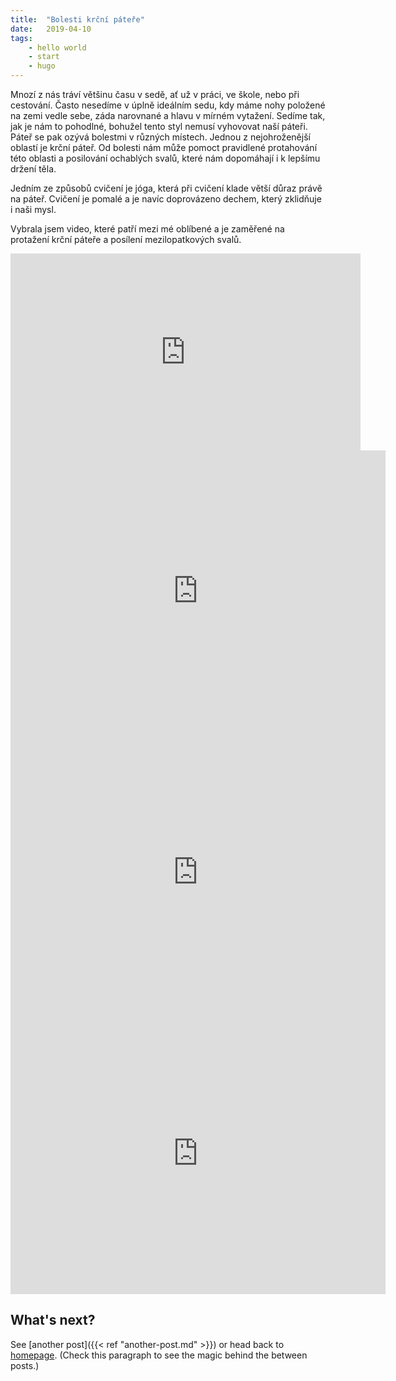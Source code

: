 ```yaml
---
title:  "Bolesti krční páteře"
date:   2019-04-10
tags: 
    - hello world
    - start
    - hugo
---
```


Mnozí z nás tráví většinu času v sedě, ať už v práci, ve škole, nebo při cestování. Často nesedíme v úplně ideálním sedu, kdy máme nohy položené na zemi vedle sebe, záda narovnané a hlavu v mírném vytažení. Sedíme tak, jak je nám to pohodlné, bohužel tento styl nemusí vyhovovat naší páteři. Páteř se pak ozývá bolestmi v různých místech. Jednou z nejohroženější oblastí je krční páteř. Od  bolesti nám může pomoct pravidlené protahování této oblasti a posilování ochablých svalů, které nám dopomáhají i k lepšímu držení těla.

Jedním ze způsobů cvičení je jóga, která při cvičení klade větší důraz právě na páteř. Cvičení je pomalé a je navíc doprovázeno dechem, který zklidňuje i naši mysl.

Vybrala jsem video, které patří mezi mé oblíbené a je zaměřené na protažení krční páteře a posílení mezilopatkových svalů.

<iframe width="560" height="315" src="https://www.youtube.com/embed/xn8SOsmH5AA" frameborder="0" allow="accelerometer; autoplay; encrypted-media; gyroscope; picture-in-picture" allowfullscreen></iframe>


<iframe
  width="600"
  height="450"
  frameborder="0" style="border:0"
  src="https://www.google.com/maps/embed/v1/search?key=AIzaSyBHJZUhbOa-xXupm6cCHKVP6pVjpFsLQ1M
    &q=mma+Brno&zoom=11" allowfullscreen>
</iframe>

<iframe
  width="600"
  height="450"
  frameborder="0" style="border:0"
  src="https://www.google.com/maps/embed/v1/search?key=AIzaSyBHJZUhbOa-xXupm6cCHKVP6pVjpFsLQ1M
    &q=Arne-Nováka-1&maptype=satellite&zoom=18" allowfullscreen>
</iframe>

<iframe
  width="600"
  height="450"
  frameborder="0" style="border:0"
  src="https://www.google.com/maps/embed/v1/search?key=AIzaSyBHJZUhbOa-xXupm6cCHKVP6pVjpFsLQ1M
    &q=Arne-Nováka-1&maptype=satellite&zoom=18" allowfullscreen>
</iframe>

## What's next?

See [another post]({{< ref "another-post.md" >}}) or head back to [homepage](../../). (Check this paragraph to see the magic behind the between posts.)
